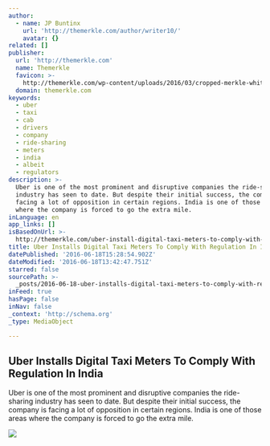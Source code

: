 ```yaml
---
author:
  - name: JP Buntinx
    url: 'http://themerkle.com/author/writer10/'
    avatar: {}
related: []
publisher:
  url: 'http://themerkle.com'
  name: Themerkle
  favicon: >-
    http://themerkle.com/wp-content/uploads/2016/03/cropped-merkle-white-1-192x192.png
  domain: themerkle.com
keywords:
  - uber
  - taxi
  - cab
  - drivers
  - company
  - ride-sharing
  - meters
  - india
  - albeit
  - regulators
description: >-
  Uber is one of the most prominent and disruptive companies the ride-sharing
  industry has seen to date. But despite their initial success, the company is
  facing a lot of opposition in certain regions. India is one of those areas
  where the company is forced to go the extra mile.
inLanguage: en
app_links: []
isBasedOnUrl: >-
  http://themerkle.com/uber-install-digital-taxi-meters-to-comply-with-regulation-in-india/
title: Uber Installs Digital Taxi Meters To Comply With Regulation In India
datePublished: '2016-06-18T15:28:54.902Z'
dateModified: '2016-06-18T13:42:47.751Z'
starred: false
sourcePath: >-
  _posts/2016-06-18-uber-installs-digital-taxi-meters-to-comply-with-regulation.md
inFeed: true
hasPage: false
inNav: false
_context: 'http://schema.org'
_type: MediaObject

---
```

<article style=""><h1>Uber Installs Digital Taxi Meters To Comply With Regulation In India</h1><p>Uber is one of the most prominent and disruptive companies the ride-sharing industry has seen to date. But despite their initial success, the company is facing a lot of opposition in certain regions. India is one of those areas where the company is forced to go the extra mile.</p><img src="http://themerkle.com/wp-content/uploads/2016/06/shutterstock_377126281.jpg" /></article>